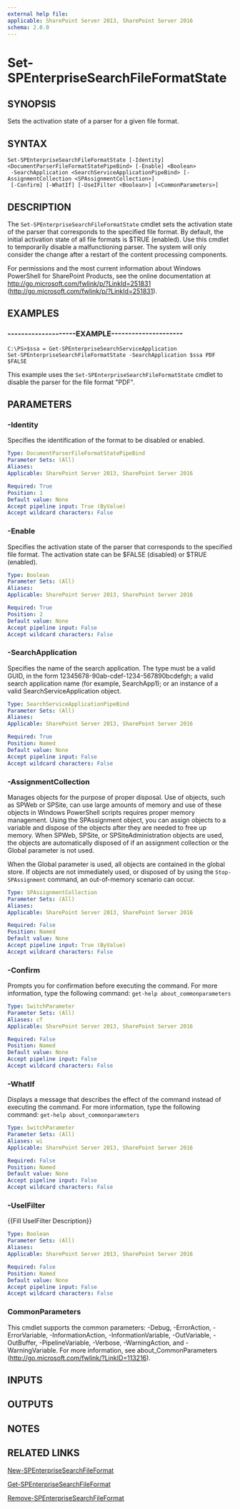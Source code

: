 ```yaml
---
external help file: 
applicable: SharePoint Server 2013, SharePoint Server 2016
schema: 2.0.0
---
```


# Set-SPEnterpriseSearchFileFormatState

## SYNOPSIS
Sets the activation state of a parser for a given file format.


## SYNTAX

```
Set-SPEnterpriseSearchFileFormatState [-Identity] <DocumentParserFileFormatStatePipeBind> [-Enable] <Boolean>
 -SearchApplication <SearchServiceApplicationPipeBind> [-AssignmentCollection <SPAssignmentCollection>]
 [-Confirm] [-WhatIf] [-UseIFilter <Boolean>] [<CommonParameters>]
```

## DESCRIPTION
The `Set-SPEnterpriseSearchFileFormatState` cmdlet sets the activation state of the parser that corresponds to the specified file format.
By default, the initial activation state of all file formats is $TRUE (enabled).
Use this cmdlet to temporarily disable a malfunctioning parser.
The system will only consider the change after a restart of the content processing components.

For permissions and the most current information about Windows PowerShell for SharePoint Products, see the online documentation at http://go.microsoft.com/fwlink/p/?LinkId=251831 (http://go.microsoft.com/fwlink/p/?LinkId=251831).


## EXAMPLES

### --------------------EXAMPLE---------------------
```
C:\PS>$ssa = Get-SPEnterpriseSearchServiceApplication
Set-SPEnterpriseSearchFileFormatState -SearchApplication $ssa PDF $FALSE
```

This example uses the `Set-SPEnterpriseSearchFileFormatState` cmdlet to disable the parser for the file format "PDF".


## PARAMETERS

### -Identity
Specifies the identification of the format to be disabled or enabled.


```yaml
Type: DocumentParserFileFormatStatePipeBind
Parameter Sets: (All)
Aliases: 
Applicable: SharePoint Server 2013, SharePoint Server 2016

Required: True
Position: 1
Default value: None
Accept pipeline input: True (ByValue)
Accept wildcard characters: False
```

### -Enable
Specifies the activation state of the parser that corresponds to the specified file format.
The activation state can be $FALSE (disabled) or $TRUE (enabled).


```yaml
Type: Boolean
Parameter Sets: (All)
Aliases: 
Applicable: SharePoint Server 2013, SharePoint Server 2016

Required: True
Position: 2
Default value: None
Accept pipeline input: False
Accept wildcard characters: False
```

### -SearchApplication
Specifies the name of the search application.
The type must be a valid GUID, in the form 12345678-90ab-cdef-1234-567890bcdefgh; a valid search application name (for example, SearchApp1); or an instance of a valid SearchServiceApplication object.


```yaml
Type: SearchServiceApplicationPipeBind
Parameter Sets: (All)
Aliases: 
Applicable: SharePoint Server 2013, SharePoint Server 2016

Required: True
Position: Named
Default value: None
Accept pipeline input: False
Accept wildcard characters: False
```

### -AssignmentCollection
Manages objects for the purpose of proper disposal.
Use of objects, such as SPWeb or SPSite, can use large amounts of memory and use of these objects in Windows PowerShell scripts requires proper memory management.
Using the SPAssignment object, you can assign objects to a variable and dispose of the objects after they are needed to free up memory.
When SPWeb, SPSite, or SPSiteAdministration objects are used, the objects are automatically disposed of if an assignment collection or the Global parameter is not used.

When the Global parameter is used, all objects are contained in the global store.
If objects are not immediately used, or disposed of by using the `Stop-SPAssignment` command, an out-of-memory scenario can occur.

```yaml
Type: SPAssignmentCollection
Parameter Sets: (All)
Aliases: 
Applicable: SharePoint Server 2013, SharePoint Server 2016

Required: False
Position: Named
Default value: None
Accept pipeline input: True (ByValue)
Accept wildcard characters: False
```

### -Confirm
Prompts you for confirmation before executing the command.
For more information, type the following command: `get-help about_commonparameters`

```yaml
Type: SwitchParameter
Parameter Sets: (All)
Aliases: cf
Applicable: SharePoint Server 2013, SharePoint Server 2016

Required: False
Position: Named
Default value: None
Accept pipeline input: False
Accept wildcard characters: False
```

### -WhatIf
Displays a message that describes the effect of the command instead of executing the command.
For more information, type the following command: `get-help about_commonparameters`

```yaml
Type: SwitchParameter
Parameter Sets: (All)
Aliases: wi
Applicable: SharePoint Server 2013, SharePoint Server 2016

Required: False
Position: Named
Default value: None
Accept pipeline input: False
Accept wildcard characters: False
```

### -UseIFilter
{{Fill UseIFilter Description}}

```yaml
Type: Boolean
Parameter Sets: (All)
Aliases: 
Applicable: SharePoint Server 2013, SharePoint Server 2016

Required: False
Position: Named
Default value: None
Accept pipeline input: False
Accept wildcard characters: False
```

### CommonParameters
This cmdlet supports the common parameters: -Debug, -ErrorAction, -ErrorVariable, -InformationAction, -InformationVariable, -OutVariable, -OutBuffer, -PipelineVariable, -Verbose, -WarningAction, and -WarningVariable. For more information, see about_CommonParameters (http://go.microsoft.com/fwlink/?LinkID=113216).

## INPUTS

## OUTPUTS

## NOTES

## RELATED LINKS

[New-SPEnterpriseSearchFileFormat]()

[Get-SPEnterpriseSearchFileFormat]()

[Remove-SPEnterpriseSearchFileFormat]()
